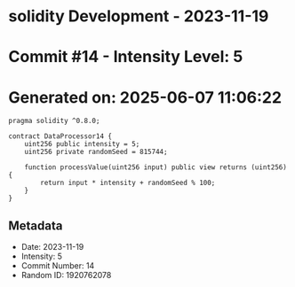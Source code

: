 ﻿# solidity Development - 2023-11-19
# Commit #14 - Intensity Level: 5
# Generated on: 2025-06-07 11:06:22
```solidity
pragma solidity ^0.8.0;

contract DataProcessor14 {
    uint256 public intensity = 5;
    uint256 private randomSeed = 815744;

    function processValue(uint256 input) public view returns (uint256) {
        return input * intensity + randomSeed % 100;
    }
}
```
## Metadata
- Date: 2023-11-19
- Intensity: 5
- Commit Number: 14
- Random ID: 1920762078
